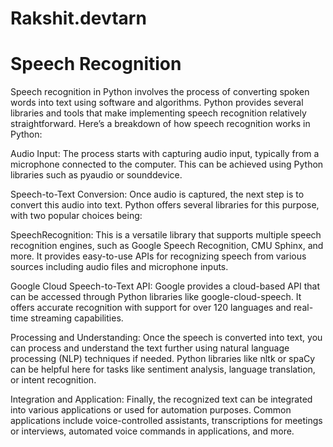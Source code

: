 # Rakshit.devtarn


# Speech Recognition

Speech recognition in Python involves the process of converting spoken words into text using software and algorithms. Python provides several libraries and tools that make implementing speech recognition relatively straightforward. Here’s a breakdown of how speech recognition works in Python:

Audio Input: The process starts with capturing audio input, typically from a microphone connected to the computer. This can be achieved using Python libraries such as pyaudio or sounddevice.

Speech-to-Text Conversion: Once audio is captured, the next step is to convert this audio into text. Python offers several libraries for this purpose, with two popular choices being:

SpeechRecognition: This is a versatile library that supports multiple speech recognition engines, such as Google Speech Recognition, CMU Sphinx, and more. It provides easy-to-use APIs for recognizing speech from various sources including audio files and microphone inputs.

Google Cloud Speech-to-Text API: Google provides a cloud-based API that can be accessed through Python libraries like google-cloud-speech. It offers accurate recognition with support for over 120 languages and real-time streaming capabilities.

Processing and Understanding: Once the speech is converted into text, you can process and understand the text further using natural language processing (NLP) techniques if needed. Python libraries like nltk or spaCy can be helpful here for tasks like sentiment analysis, language translation, or intent recognition.

Integration and Application: Finally, the recognized text can be integrated into various applications or used for automation purposes. Common applications include voice-controlled assistants, transcriptions for meetings or interviews, automated voice commands in applications, and more.
